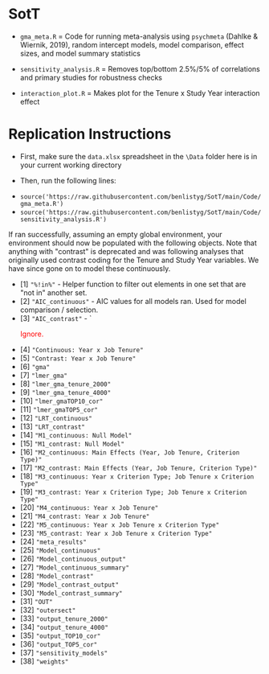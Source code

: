 # SotT

+ `gma_meta.R` = Code for running meta-analysis using ```psychmeta``` (Dahlke & Wiernik, 2019), random intercept models, model comparison, effect sizes, and model summary statistics

+ `sensitivity_analysis.R` = Removes top/bottom 2.5%/5% of correlations and primary studies for robustness checks

+ `interaction_plot.R` = Makes plot for the Tenure x Study Year interaction effect

# Replication Instructions

+ First, make sure the `data.xlsx` spreadsheet in the `\Data` folder here is in your current working directory

+ Then, run the following lines:
- ```source('https://raw.githubusercontent.com/benlistyg/SotT/main/Code/gma_meta.R')```
- ```source('https://raw.githubusercontent.com/benlistyg/SotT/main/Code/sensitivity_analysis.R')```

If ran successfully, assuming an empty global environment, your environment should now be populated with the following objects. Note that anything with "contrast" is deprecated and was following analyses that originally used contrast coding for the Tenure and Study Year variables. We have since gone on to model these continuously.

* [1] `"%!in%"` - Helper function to filter out elements in one set that are "not in" another set.
* [2]  `"AIC_continuous"` - AIC values for all models ran. Used for model comparison / selection. 
* [3]  `"AIC_contrast"` - `<p style='color:red'>Ignore.</p>
* [4]  `"Continuous: Year x Job Tenure"                                   `
* [5]  `"Contrast: Year x Job Tenure"                                     `
* [6]  `"gma"                                                             `
* [7]  `"lmer_gma"                                                        `
* [8]  `"lmer_gma_tenure_2000"                                            `
* [9]  `"lmer_gma_tenure_4000"                                            `
* [10] `"lmer_gmaTOP10_cor"                                               `
* [11] `"lmer_gmaTOP5_cor"                                                `
* [12] `"LRT_continuous"                                                  `
* [13] `"LRT_contrast"                                                    `
* [14] `"M1_continuous: Null Model"                                       `
* [15] `"M1_contrast: Null Model"                                         `
* [16] `"M2_continuous: Main Effects (Year, Job Tenure, Criterion Type)"  `
* [17] `"M2_contrast: Main Effects (Year, Job Tenure, Criterion Type)"    `
* [18] `"M3_continuous: Year x Criterion Type; Job Tenure x Criterion Type"`
* [19] `"M3_contrast: Year x Criterion Type; Job Tenure x Criterion Type" `
* [20] `"M4_continuous: Year x Job Tenure"                                `
* [21] `"M4_contrast: Year x Job Tenure"                                  `
* [22] `"M5_continuous: Year x Job Tenure x Criterion Type"               `
* [23] `"M5_contrast: Year x Job Tenure x Criterion Type"                 `
* [24] `"meta_results"                                                    `
* [25] `"Model_continuous"                                                `
* [26] `"Model_continuous_output"                                         `
* [27] `"Model_continuous_summary"                                        `
* [28] `"Model_contrast"                                                  `
* [29] `"Model_contrast_output"                                           `
* [30] `"Model_contrast_summary"                                          `
* [31] `"OUT"                                                             `
* [32] `"outersect"                                                       `
* [33] `"output_tenure_2000"                                              `
* [34] `"output_tenure_4000"                                              `
* [35] `"output_TOP10_cor"                                                `
* [36] `"output_TOP5_cor"                                                 `
* [37] `"sensitivity_models"                                              `
* [38] `"weights"` 
